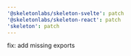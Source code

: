 ```yaml
---
'@skeletonlabs/skeleton-svelte': patch
'@skeletonlabs/skeleton-react': patch
'skeleton': patch
---
```


fix: add missing exports
